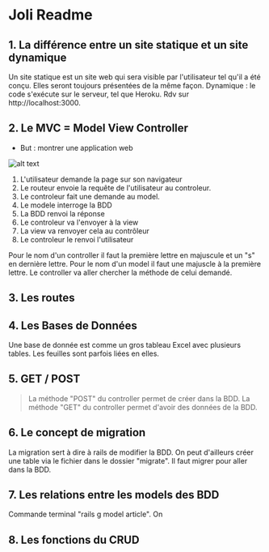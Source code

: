 # Joli Readme




## 1. La différence entre un site statique et un site dynamique

Un site statique est un site web qui sera visible par l'utilisateur tel qu'il a été conçu. Elles seront toujours présentées de la même façon. 
Dynamique : le code s'exécute sur le serveur, tel que Heroku. 
Rdv sur http://localhost:3000. 



## 2. Le MVC = Model View Controller 

* But : montrer une application web


![alt text](http://french.railstutorial.org/images/figures/mvc_detailed-full.png "Logo Title Text 1")


1. L'utilisateur demande la page sur son navigateur
2. Le routeur envoie la requête de l'utilisateur au controleur. 
3. Le controleur fait une demande au model. 
4. Le modele interroge la BDD
5. La BDD renvoi la réponse
6. Le controleur va l'envoyer à la view
7. La view va renvoyer cela au contrôleur
8. Le controleur le renvoi  l'utilisateur

Pour le nom d'un controller il faut la première lettre en majuscule et un "s" en dernière lettre.
Pour le nom d'un model il faut une majuscle à la première lettre.
Le controller va aller chercher la méthode de celui demandé.


## 3. Les routes

## 4. Les Bases de Données

Une base de donnée est comme un gros tableau Excel avec plusieurs tables. Les feuilles sont parfois liées en elles.



## 5. GET / POST

> La méthode "POST" du controller permet de créer dans la BDD.
> La méthode "GET" du controller permet d'avoir des données de la BDD.


## 6. Le concept de migration

La migration sert à dire à rails de modifier la BDD. 
On peut d'ailleurs créer une table via le fichier dans le dossier "migrate". 
Il faut migrer pour aller dans la BDD.



## 7. Les relations entre les models des BDD

Commande terminal "rails g model article". On  


## 8. Les fonctions du CRUD